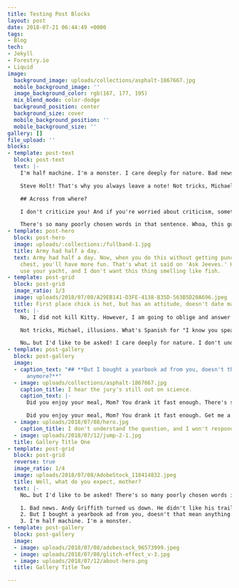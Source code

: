 ```yaml
---
title: Testing Post Blocks
layout: post
date: 2018-07-21 06:44:49 +0000
tags:
- Blog
tech:
- Jekyll
- Forestry.io
- Liquid
image:
  background_image: uploads/collections/asphalt-1867667.jpg
  mobile_background_image: ''
  image_background_color: rgb(167, 177, 195)
  mix_blend_mode: color-dodge
  background_position: center
  background_size: cover
  mobile_background_position: ''
  mobile_background_size: ''
gallery: []
file_upload: ''
blocks:
- template: post-text
  block: post-text
  text: |-
    I'm half machine. I'm a monster. I care deeply for nature. Bad news. Andy Griffith turned us down. He didn't like his trailer. No… but I'd like to be asked!

    Steve Holt! That's why you always leave a note! Not tricks, Michael, illusions. Say goodbye to these, because it's the last time! **What's Spanish for "I know you speak English?** _" Get me a vodka rocks._ And a piece of toast.

    ## Across from where?

    I don't criticize you! And if you're worried about criticism, sometimes a diet is the best defense. I don't criticize you! And if you're worried about criticism, sometimes a diet is the best defense. I've opened a door here that I regret.

    There's so many poorly chosen words in that sentence. Whoa, this guy's straight? No! I was ashamed to be SEEN with you. I like being with you. I care deeply for nature. Across from where? Say goodbye to these, because it's the last time!
- template: post-hero
  block: post-hero
  image: uploads/:collections:/fullband-1.jpg
  title: Army had half a day.
  text: Army had half a day. Now, when you do this without getting punched in the
    chest, you'll have more fun. That's what it said on 'Ask Jeeves.' He'll want to
    use your yacht, and I don't want this thing smelling like fish.
- template: post-grid
  block: post-grid
  image_ratio: 1/3
  image: uploads/2018/07/08/A29EB141-D3FE-4138-B35D-563B5D20A696.jpeg
  title: First place chick is hot, but has an attitude, doesn't date magicians.
  text: |-
    No, I did not kill Kitty. However, I am going to oblige and answer the nice officer's questions because I am an honest man with no secrets to hide. I don't criticize you! And if you're worried about criticism, sometimes a diet is the best defense.

    Not tricks, Michael, illusions. What's Spanish for "I know you speak English?" _Did you enjoy your meal, Mom?_ You drank it fast enough. Say goodbye to these, because it's the last time! There's only one man I've ever called a coward, and that's Brian Doyle Murray. No, what I'm calling you is a television actor.

    No… but I'd like to be asked! I care deeply for nature. I don't understand the question, and I won't respond to it. I don't criticize you! And if you're worried about criticism, sometimes a diet is the best defense.
- template: post-gallery
  block: post-gallery
  image:
  - caption_text: "## **But I bought a yearbook ad from you, doesn't that mean anything
      anymore?**"
  - image: uploads/collections/asphalt-1867667.jpg
    caption_title: I hear the jury's still out on science.
    caption_text: |-
      Did you enjoy your meal, Mom? You drank it fast enough. There's so many poorly chosen words in that sentence. That's what it said on 'Ask Jeeves.' I hear the jury's still out on science.

      Did you enjoy your meal, Mom? You drank it fast enough. Get me a vodka rocks. And a piece of toast. **Marry me.** _Did you enjoy your meal, Mom?_ You drank it fast enough.
  - image: uploads/2018/07/08/hero.jpg
    caption_title: I don't understand the question, and I won't respond to it.
  - image: uploads/2018/07/12/jump-2-1.jpg
  title: Gallery Title One
- template: post-grid
  block: post-grid
  reverse: true
  image_ratio: 1/4
  image: uploads/2018/07/08/AdobeStock_118414832.jpeg
  title: Well, what do you expect, mother?
  text: |-
    No… but I'd like to be asked! There's so many poorly chosen words in that sentence. That's why you always leave a note! First place chick is hot, but has an attitude, doesn't date magicians.

    1. Bad news. Andy Griffith turned us down. He didn't like his trailer.
    2. But I bought a yearbook ad from you, doesn't that mean anything anymore?
    3. I'm half machine. I'm a monster.
- template: post-gallery
  block: post-gallery
  image:
  - image: uploads/2018/07/08/adobestock_96573999.jpeg
  - image: uploads/2018/07/08/glitch-effect_v-3.jpg
  - image: uploads/2018/07/12/about-hero.png
  title: Gallery Title Two

---
```

